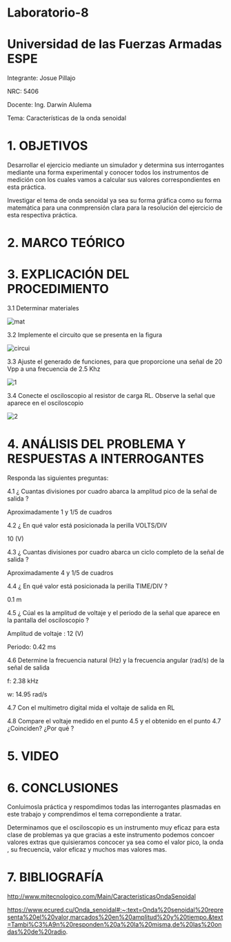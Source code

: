 # Laboratorio-8

# Universidad de las Fuerzas Armadas ESPE
Integrante: Josue Pillajo

NRC: 5406

Docente: Ing. Darwin Alulema

Tema: Características de  la onda senoidal

# 1. OBJETIVOS

Desarrollar el ejercicio  mediante un simulador y determina sus interrogantes  mediante una forma experimental y conocer todos  los  instrumentos de medición con los cuales vamos a calcular  sus valores correspondientes en esta práctica.

Investigar el tema  de  onda senoidal ya sea su forma gráfica como su forma matemática  para una conmprensión clara  para la resolución del ejercicio  de esta respectiva práctica. 


# 2. MARCO TEÓRICO


# 3.  EXPLICACIÓN DEL PROCEDIMIENTO

3.1 Determinar materiales

![mat](https://user-images.githubusercontent.com/84783236/132262555-d72a5ab0-d28b-48d4-852d-1b3523f60e4e.png)

3.2  Implemente el circuito que se presenta en la figura

![circui](https://user-images.githubusercontent.com/84783236/132262588-b17088ce-fc27-4921-8a75-6e13f9fbf77e.png)

3.3  Ajuste el generado  de funciones, para que proporcione  una señal de  20 Vpp a una frecuencia de  2.5  Khz 

![1](https://user-images.githubusercontent.com/84783236/132263228-471a80b3-cca4-4d59-9174-0cb3f3b4b3a2.png)


3.4 Conecte el osciloscopio  al resistor de carga  RL. Observe la señal  que aparece en el osciloscopio

![2](https://user-images.githubusercontent.com/84783236/132263371-654807b3-9c8f-44d8-8185-ba8aeeabc380.png)



# 4.  ANÁLISIS DEL PROBLEMA  Y RESPUESTAS A INTERROGANTES

Responda las siguientes preguntas:

4.1  ¿ Cuantas divisiones  por cuadro abarca  la amplitud pico  de la señal de salida ? 

Aproximadamente 1  y 1/5 de cuadros

4.2  ¿ En qué valor está posicionada la perilla  VOLTS/DIV 

10 (V)

4.3  ¿ Cuantas divisiones por cuadro abarca  un ciclo completo  de la señal de salida ?

Aproximadamente  4  y 1/5 de cuadros

4.4  ¿ En qué valor está posicionada la perilla  TIME/DIV ?

0.1  m 

4.5 ¿ Cúal es  la amplitud de voltaje  y el periodo de la señal  que aparece en la pantalla del osciloscopio  ?

Amplitud de voltaje :  12 (V)

Periodo:  0.42  ms

4.6 Determine la frecuencia  natural (Hz)  y la frecuencia angular  (rad/s)  de la señal de salida
  
f:  2.38  kHz

w:  14.95  rad/s

4.7  Con el multimetro digital mida  el voltaje de salida  en RL

4.8  Compare el voltaje medido  en el punto  4.5  y el obtenido en el punto  4.7  ¿Coinciden?  ¿Por qué ?


# 5. VIDEO


# 6. CONCLUSIONES

Conluimosla práctica  y  respomdimos todas las interrogantes plasmadas en este trabajo  y comprendimos el tema correpondiente a tratar.

Determinamos  que el osciloscopio  es un instrumento muy eficaz para  esta clase de problemas ya que gracias a este instrumento  podemos concoer valores  extras que quisieramos  concocer ya sea como  el valor pico, la onda , su frecuencia, valor eficaz y muchos mas valores mas.

# 7. BIBLIOGRAFÍA

http://www.mitecnologico.com/Main/CaracteristicasOndaSenoidal

https://www.ecured.cu/Onda_senoidal#:~:text=Onda%20senoidal%20representa%20el%20valor,marcados%20en%20amplitud%20y%20tiempo.&text=Tambi%C3%A9n%20responden%20a%20la%20misma,de%20las%20ondas%20de%20radio.
